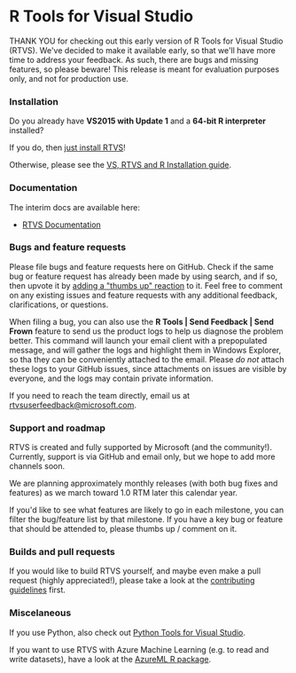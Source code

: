 # R Tools for Visual Studio

THANK YOU for checking out this early version of R Tools for Visual Studio (RTVS). We've decided to make it available
early, so that we'll have more time to address your feedback. As such, there are bugs and missing features, so please
beware! This release is meant for evaluation purposes only, and not for production use.

### Installation

Do you already have **VS2015 with Update 1** and a **64-bit R interpreter** installed?

If you do, then [just install RTVS](https://aka.ms/rtvs-current)!

Otherwise, please see the [VS, RTVS and R Installation guide](http://microsoft.github.io/RTVS-docs/installation.html).

### Documentation

The interim docs are available here:

* [RTVS Documentation](http://microsoft.github.io/RTVS-docs/)

### Bugs and feature requests

Please file bugs and feature requests here on GitHub. Check if the same bug or feature request has already been
made by using search, and if so, then upvote it by
[adding a "thumbs up" reaction](https://github.com/blog/2119-add-reactions-to-pull-requests-issues-and-comments)
to it. Feel free to comment on any existing issues and feature requests with any additional feedback, clarifications,
or questions.

When filing a bug, you can also use the **R Tools | Send Feedback | Send Frown** feature to send us the product
logs to help us diagnose the problem better. This command will launch your email client with a prepopulated message,
and will gather the logs and highlight them in Windows Explorer, so tha they can be conveniently attached to the
email. Please *do not* attach these logs to your GitHub issues, since attachments on issues are visible by everyone,
and the logs may contain private information.

If you need to reach the team directly, email us at rtvsuserfeedback@microsoft.com.

### Support and roadmap

RTVS is created and fully supported by Microsoft (and the community!). Currently, support is via GitHub and email
only, but we hope to add more channels soon.

We are planning approximately monthly releases (with both bug fixes and features) as we march toward 1.0 RTM later
this calendar year.

If you'd like to see what features are likely to go in each milestone, you can filter the bug/feature list by that
milestone. If you have a key bug or feature that should be attended to, please thumbs up / comment on it.

### Builds and pull requests

If you would like to build RTVS yourself, and maybe even make a pull request (highly appreciated!), please take
a look at the [contributing guidelines](CONTRIBUTING.md) first.

### Miscelaneous

If you use Python, also check out [Python Tools for Visual Studio](https://github.com/Microsoft/PTVS).

If you want to use RTVS with Azure Machine Learning (e.g. to read and write datasets), have a look at the
[AzureML R package](https://cran.r-project.org/web/packages/AzureML/index.html).
